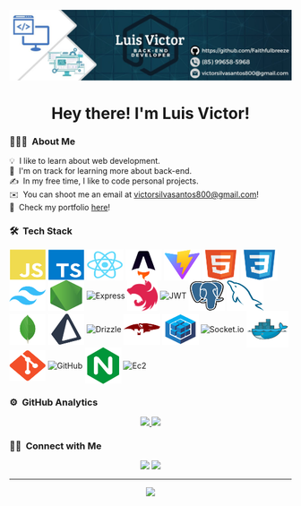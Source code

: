 ![Luis Victor Banner](banner.jpg)

<h1 align="center">Hey there! I'm Luis Victor!</h1>

<!-- ## 👋 &nbsp;Hey there! I'm Aditya -->

### 👨🏻‍💻 &nbsp;About Me

💡 &nbsp;I like to learn about web development.\
🌱 &nbsp;I'm on track for learning more about back-end.\
✍️ &nbsp;In my free time, I like to code personal projects.\
✉️ &nbsp;You can shoot me an email at victorsilvasantos800@gmail.com!\
📄 &nbsp;Check my portfolio [here](https://luisvictordev.web.app/)!

### 🛠 &nbsp;Tech Stack

<div display="flex" margin="auto">
  <img align="center" alt="JS" height="55" width="65" src="https://raw.githubusercontent.com/devicons/devicon/master/icons/javascript/javascript-plain.svg">
  <img align="center" alt="Typescript" height="55" width="65" src="https://raw.githubusercontent.com/devicons/devicon/6910f0503efdd315c8f9b858234310c06e04d9c0/icons/typescript/typescript-original.svg">
  <img align="center" alt="React" height="55" width="65" src="https://raw.githubusercontent.com/devicons/devicon/6910f0503efdd315c8f9b858234310c06e04d9c0/icons/react/react-original.svg">
  <img align="center" alt="Astro" height="55" width="65" src="https://raw.githubusercontent.com/devicons/devicon/ca28c779441053191ff11710fe24a9e6c23690d6/icons/astro/astro-original.svg">
  <img align="center" alt="Vite" height="55" width="65" src="https://raw.githubusercontent.com/devicons/devicon/6910f0503efdd315c8f9b858234310c06e04d9c0/icons/vitejs/vitejs-original.svg">
  <img align="center" alt="HTML" height="55" width="65" src="https://raw.githubusercontent.com/devicons/devicon/master/icons/html5/html5-original.svg">
  <img align="center" alt="CSS" height="55" width="65" src="https://raw.githubusercontent.com/devicons/devicon/master/icons/css3/css3-original.svg">
  <img align="center" alt="TailwindCSS" height="55" width="65" src="https://raw.githubusercontent.com/devicons/devicon/6910f0503efdd315c8f9b858234310c06e04d9c0/icons/tailwindcss/tailwindcss-original.svg">
  <img align="center" alt="Nodejs" height="55" width="65" src="https://raw.githubusercontent.com/devicons/devicon/master/icons/nodejs/nodejs-original.svg">
  <img align="center" alt="Express" height="60" width="60" src="https://images.credly.com/images/1c2c86e1-16ce-4e4d-a425-d1ac96bb026d/express.png">
  <img align="center" alt="NestJS" height="55" width="55" src="https://raw.githubusercontent.com/devicons/devicon/ca28c779441053191ff11710fe24a9e6c23690d6/icons/nestjs/nestjs-original.svg">
  <img align="center" alt="JWT" height="65" width="65" src="https://user-images.githubusercontent.com/5418178/177059352-fe91dcd5-e17b-4103-88ae-70d6d396cf85.png">
  <img align="center" alt="Postgres" height="55" width="65" src="https://raw.githubusercontent.com/devicons/devicon/6910f0503efdd315c8f9b858234310c06e04d9c0/icons/postgresql/postgresql-original.svg">
  <img align="center" alt="MySql" height="55" width="65" src="https://raw.githubusercontent.com/devicons/devicon/6910f0503efdd315c8f9b858234310c06e04d9c0/icons/mysql/mysql-original.svg">
  <img align="center" alt="MongoDB" height="55" width="65" src="https://raw.githubusercontent.com/devicons/devicon/6910f0503efdd315c8f9b858234310c06e04d9c0/icons/mongodb/mongodb-original.svg">
  <img align="center" alt="Prisma" height="55" width="65" src="https://raw.githubusercontent.com/devicons/devicon/6910f0503efdd315c8f9b858234310c06e04d9c0/icons/prisma/prisma-original.svg">
  <img align="center" alt="Drizzle" height="55" width="65" src="https://pic.vsixhub.com/22/91/rphlmr.vscode-drizzle-orm-logo.webp">
  <img align="center" alt="Mongoose" height="55" width="65" src="https://raw.githubusercontent.com/devicons/devicon/6910f0503efdd315c8f9b858234310c06e04d9c0/icons/mongoose/mongoose-original.svg">
  <img align="center" alt="Sequelize" height="55" width="65" src="https://raw.githubusercontent.com/devicons/devicon/6910f0503efdd315c8f9b858234310c06e04d9c0/icons/sequelize/sequelize-original.svg">
  <img align="center" alt="Socket.io" height="55" width="55" src="https://pbs.twimg.com/profile_images/470682672235151360/vI0ZZlhZ_400x400.png">
  <img align="center" alt="Docker" height="65" width="75" src="https://raw.githubusercontent.com/devicons/devicon/6910f0503efdd315c8f9b858234310c06e04d9c0/icons/docker/docker-original.svg">
  <img align="center" alt="Git" height="55" width="65" src="https://raw.githubusercontent.com/devicons/devicon/6910f0503efdd315c8f9b858234310c06e04d9c0/icons/git/git-original.svg">
  <img align="center" alt="GitHub" height="55" width="55" src="https://upload.wikimedia.org/wikipedia/commons/thumb/a/ae/Github-desktop-logo-symbol.svg/2048px-Github-desktop-logo-symbol.svg.png">
  <img align="center" alt="Nginx" height="65" width="65" src="https://raw.githubusercontent.com/devicons/devicon/6910f0503efdd315c8f9b858234310c06e04d9c0/icons/nginx/nginx-original.svg">        
  <img align="center" alt="Ec2" height="55" width="55" src="https://files.svgcdn.io/logos/aws-ec2.png">
  
</div>

### ⚙️ &nbsp;GitHub Analytics

<p align="center">
<a href="https://github.com/FaithfulBreeze">
  <img height="180em" src="https://github-readme-stats-eight-theta.vercel.app/api?username=FaithfulBreeze&show_icons=true&theme=algolia&include_all_commits=true&count_private=true"/>
  <img height="180em" src="https://github-readme-stats-eight-theta.vercel.app/api/top-langs/?username=FaithfulBreeze&layout=compact&langs_count=8&theme=algolia"/>
</a>
</p>

### 🤝🏻 &nbsp;Connect with Me

<p align="center">
<a href="https://www.linkedin.com/in/luis-victor-silva-santos-613729229/"><img src="https://img.shields.io/badge/-Luis%20Victor%20Silva%20Santos-0077B5?style=flat&logo=Linkedin&logoColor=white"/></a>
<a href="mailto:victorsilvasantos800@gmail.com"><img src="https://img.shields.io/badge/-victorsilvasantos800@gmail.com-D14836?style=flat&logo=Gmail&logoColor=white"/></a>
</p>
<hr>
<p align="center">
  <a href="#">
      <img src="https://api.visitorbadge.io/api/VisitorHit?user=FaithfulBreeze&repo=FaithfulBreeze&countColor=%237B1E7A" />
   </a>
</p>
